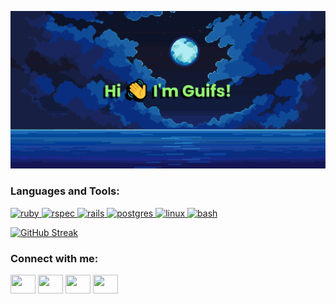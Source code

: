 <!--
**Guifs100/guifs100** is a ✨ _special_ ✨ repository because its `README.md` (this file) appears on your GitHub profile.

Here are some ideas to get you started:

- 🔭 I’m currently working on ...
- 🌱 I’m currently learning ...
- 👯 I’m looking to collaborate on ...
- 🤔 I’m looking for help with ...
- 💬 Ask me about ...
- 📫 How to reach me: ...
- 😄 Pronouns: ...
- ⚡ Fun fact: ...
-->

[![MasterHead](https://github.com/Guifs100/guifs100/blob/main/header_oficial.png)](https://github.com/Guifs100)

<h3 align="left">Languages and Tools:</h3>
<p align="left"> <a href="https://www.ruby-lang.org/en/documentation/" target="_blank"> <img src="https://cdn.jsdelivr.net/gh/devicons/devicon@latest/icons/ruby/ruby-original.svg" alt="ruby" width="40" height="40"/> </a> <a href="https://rspec.info/" target="_blank"> <img src="https://cdn.jsdelivr.net/gh/devicons/devicon@latest/icons/rspec/rspec-original.svg" alt="rspec" width="40" height="40"/> </a> <a href="https://rubyonrails.org/" target="_blank"> <img src="https://cdn.jsdelivr.net/gh/devicons/devicon@latest/icons/rails/rails-original-wordmark.svg" alt="rails" width="40" height="40"/> </a> <a href="https://www.postgresql.org/" target="_blank"> <img src="https://cdn.jsdelivr.net/gh/devicons/devicon@latest/icons/postgresql/postgresql-original.svg" alt="postgres" width="40" height="40"/> </a> <a href="https://www.linux.org/" target="_blank"> <img src="https://cdn.jsdelivr.net/gh/devicons/devicon@latest/icons/linux/linux-original.svg" alt="linux" width="40" height="40"/> </a> <a href="https://www.gnu.org/software/bash/" target="_blank"> <img src="https://cdn.jsdelivr.net/gh/devicons/devicon@latest/icons/bash/bash-original.svg" alt="bash" width="40" height="40"/> </a> </p>


<!-- [![GitHub Streak](https://github-readme-streak-stats.herokuapp.coma/?user=Guifs100)](https://git.io/streak-stats) -->
[![GitHub Streak](http://github-readme-streak-stats.herokuapp.com?user=guifs100&theme=dark&hide_border=true&short_numbers=true&date_format=M%20j%5B%2C%20Y%5D&mode=weekly)](https://git.io/streak-stats)

<h3 align="left">Connect with me:</h3>
<p align="left">
<a href="your link" target="blank"><img align="center" src="https://cdn.jsdelivr.net/npm/simple-icons@3.0.1/icons/twitter.svg" alt="" height="30" width="40" /></a>
<a href="your link" target="blank"><img align="center" src="https://cdn.jsdelivr.net/npm/simple-icons@3.0.1/icons/linkedin.svg" alt="" height="30" width="40" /></a>
<a href="your link" target="blank"><img align="center" src="https://cdn.jsdelivr.net/npm/simple-icons@3.0.1/icons/instagram.svg" alt="" height="30" width="40" /></a>
<a href="your link" target="blank"><img align="center" src="https://cdn.jsdelivr.net/npm/simple-icons@3.0.1/icons/youtube.svg" alt="" height="30" width="40" /></a>
</p>